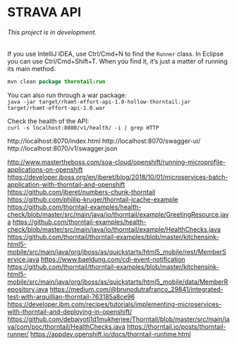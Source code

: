 # STRAVA API
###### This project is in development.


If you use IntelliJ IDEA, use Ctrl/Cmd+N to find the `Runner` class. In Eclipse you can use Ctrl/Cmd+Shift+T. When you find it, it’s just a matter of running its main method.

```java
mvn clean package thorntail:run
```

You can also run through a war package:<br>
`java -jar target/rhamt-effort-api-1.0-hollow-thorntail.jar target/rhamt-effort-api-1.0.war`

Check the health of the API:<br>
`curl -s localhost:8080/v1/health/ -i | grep HTTP`

http://localhost:8070/index.html
http://localhost:8070/swagger-ui/
http://localhost:8070/v1/swagger.json

http://www.mastertheboss.com/soa-cloud/openshift/running-microprofile-applications-on-openshift
https://developer.jboss.org/en/jberet/blog/2018/10/01/microservices-batch-application-with-thorntail-and-openshift
https://github.com/jberet/numbers-chunk-thorntail
https://github.com/phillip-kruger/thorntail-jcache-example
https://github.com/thorntail-examples/health-check/blob/master/src/main/java/io/thorntail/example/GreetingResource.java
https://github.com/thorntail-examples/health-check/blob/master/src/main/java/io/thorntail/example/HealthChecks.java
https://github.com/thorntail/thorntail-examples/blob/master/kitchensink-html5-mobile/src/main/java/org/jboss/as/quickstarts/html5_mobile/rest/MemberService.java
https://www.baeldung.com/cdi-event-notification
https://github.com/thorntail/thorntail-examples/blob/master/kitchensink-html5-mobile/src/main/java/org/jboss/as/quickstarts/html5_mobile/data/MemberRepository.java
https://medium.com/@brunodutrafranco_29841/integrated-test-with-arquillian-thorntail-763185a8ce96
https://developer.ibm.com/recipes/tutorials/implementing-microservices-with-thorntail-and-deploying-in-openshift/
https://github.com/debajyoti1d1mukherjee/Thorntail/blob/master/src/main/java/com/poc/thorntail/HealthChecks.java
https://thorntail.io/posts/thorntail-runner/
https://appdev.openshift.io/docs/thorntail-runtime.html
